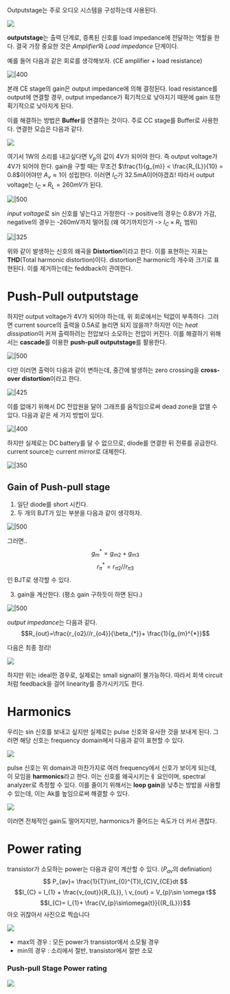 Outputstage는 주로 오디오 시스템을 구성하는데 사용된다. 

![](https://i.imgur.com/DjJC6Wk.png)
 
**outputstage**는 출력 단계로, 증폭된 신호를 load impedance에 전달하는 역할을 한다.
결국 가장 중요한 것은 *Amplifier*와 *Load impedance* 단계이다. 

예를 들어 다음과 같은 회로를 생각해보자. (CE amplifier + load resistance)

![|400](https://i.imgur.com/50ARtAW.png)

본래 CE stage의 gain은 output impedance에 의해 결정된다. load resistance를 output에 연결할 경우, output impedance가 획기적으로 낮아지기 때문에 gain 또한 획기적으로 낮아지게 된다. 

이를 해결하는 방법은 **Buffer**를 연결하는 것이다. 주로 CC stage를 Buffer로 사용한다. 연결한 모습은 다음과 같다.

![](https://i.imgur.com/3kjmZIk.png)

여기서 1W의 소리를 내고싶다면 $V_p$의 값이 4V가 되어야 한다. 즉 output voltage가 4V가 되어야 한다.
gain을 구할 때는 무조건 $\frac{1}{g_{m}} < \frac{R_{L}}{10} = 0.8$이어야만 $A_{v} \approx 1$이 성립한다. 이러면 $I_{C}$가 32.5mA이어야겠죠! 따라서 output voltage는 $I_{C}\times R_{L} = 260mV$가 된다. 

![|500](https://i.imgur.com/trly7Yt.png)

*input voltage*로 sin 신호를 넣는다고 가정한다 -> positive의 경우는 0.8V가 가감, negative의 경우는 -260mV까지 떨어짐 (왜 여기까지인가 -> $I_{C}\times R_{L}$ 범위)

![|325](https://i.imgur.com/aYEUDyj.png)

위와 같이 발생하는 신호의 왜곡을 **Distortion**이라고 한다. 이를 표현하는 지표는 **THD**(Total harmonic distortion)이다. distortion은 harmonic의 개수와 크기로 표현된다. 이를 제거하는데는 feddback이 관여한다. 

# Push-Pull outputstage

하지만 output voltage가 4V가 되어야 하는데, 위 회로에서는 턱없이 부족하다. 
그러면 current source의 출력을 0.5A로 늘리면 되지 않을까?
하지만 이는 *heat dissipation*이 커져 출력하려는 전압보다 소모하는 전압이 커진다. 
이를 해결하기 위해서는 **cascade**를 이용한 **push-pull outputstage**를 활용한다. 

![|500](https://i.imgur.com/XS4vkOt.png)

다만 이러면 출력이 다음과 같이 변하는데, 중간에 발생하는 zero crossing을 **cross-over distortion**이라고 한다.

![|425](https://i.imgur.com/ic2nSdb.png)

이를 없애기 위해서 DC 전압원을 달아 그래프를 움직임으로써 dead zone을 없앨 수 있다. 다음과 같은 세 가지 방법이 있다.

![|400](https://i.imgur.com/wcPvUdw.png)

하지만 실제로는 DC battery를 달 수 없으므로, diode를 연결한 뒤 전류를 공급한다. current source는 current mirror로 대체한다. 

![|350](https://i.imgur.com/a4ZTAQc.png)

## Gain of Push-pull stage

1. 일단 diode를 short 시킨다. 
2. 두 개의 BJT가 있는 부분을 다음과 같이 생각하자.

![|500](https://i.imgur.com/fZ6VaRm.png)

그러면..
$$g_{m}^{*}=g_{m2}+g_{m3}$$
$$r_{\pi}^{*}=r_{\pi2} / / r_{\pi3}$$
인 BJT로 생각할 수 있다.

3. gain을 계산한다. (평소 gain 구하듯이 하면 된다.)

![|500](https://i.imgur.com/kyyEa9o.png)

*output impedance*는 다음과 같다.
$$R_{out}=\frac{r_{o2}//r_{o4}}{\beta_{*}}+ \frac{1}{g_{m}^{*}}$$

다음은 최종 정리!

![](https://i.imgur.com/8ANZwwV.png)

하지만 위는 ideal한 경우로, 실제로는 small signal이 불가능하다. 따라서 회색 circuit처럼 feedback을 걸어 linearity를 증가시키기도 한다.

# Harmonics

우리는 sin 신호를 보내고 싶지만 실제로는 pulse 신호와 유사한 것을 보내게 된다. 그러면 해당 신호는 frequency domain에서 다음과 같이 표현할 수 있다.

![](https://i.imgur.com/6WS2QFm.png)

pulse 신호는 위 domain과 마찬가지로 여러 frequency에서 신호가 보이게 되는데[](), 이 모임을 **harmonics**라고 한다.
이는 신호를 왜곡시키는ㅔ 요인이며, spectral analyzer로 측정할 수 있다.
이를 줄이기 위해서는 **loop gain**을 낮추는 방밥을 사용할 수 있는데, 이는 Ak를 높임으로써 해결할 수 있다.

![](https://i.imgur.com/FoDIFal.png)

이러면 전체적인 gain도 떨어지지만, harmonics가 줄어드는 속도가 더 커서 괜찮다.

# Power rating

transistor가 소모하는 power는 다음과 같이 계산할 수 있다. ($P_{av}$의 definiation)
$$
P_{av}= \frac{1}{T}\int_{0}^{T}I_{C}V_{CE}dt
$$
$$I_{C} = I_{1} + \frac{v_{out}}{R_{L}}, \ v_{out} = V_{p}\sin \omega t$$
$$I_{C}= I_{1}+ \frac{V_{p}\sin\omega{t}}{{R_{L}}}$$
아오 귀찮아서 사진으로 찍습니다

![](https://i.imgur.com/QvtopbC.png)

- max의 경우 : 모든 power가 transistor에서 소모될 경우 
- min의 경우 : 소리에서 절반, transistor에서 절반 소모

### Push-pull Stage Power rating 

![](https://i.imgur.com/hKvlWYQ.png)

